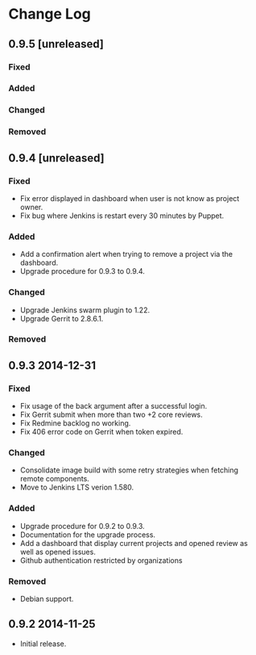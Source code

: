 # Change Log

## 0.9.5 [unreleased]
### Fixed
### Added
### Changed
### Removed

## 0.9.4 [unreleased]
### Fixed
- Fix error displayed in dashboard when user is not know as project
  owner.
- Fix bug where Jenkins is restart every 30 minutes by Puppet.
### Added
- Add a confirmation alert when trying to remove a project via the dashboard.
- Upgrade procedure for 0.9.3 to 0.9.4.
### Changed
- Upgrade Jenkins swarm plugin to 1.22.
- Upgrade Gerrit to 2.8.6.1.
### Removed


## 0.9.3 2014-12-31
### Fixed
- Fix usage of the back argument after a successful login.
- Fix Gerrit submit when more than two +2 core reviews.
- Fix Redmine backlog no working.
- Fix 406 error code on Gerrit when token expired.
### Changed
- Consolidate image build with some retry strategies when
  fetching remote components.
- Move to Jenkins LTS verion 1.580.
### Added
- Upgrade procedure for 0.9.2 to 0.9.3.
- Documentation for the upgrade process.
- Add a dashboard that display current projects and opened
  review as well as opened issues.
- Github authentication restricted by organizations
### Removed
- Debian support.

## 0.9.2 2014-11-25
- Initial release.
